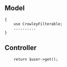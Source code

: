 
## Model

```class User extends Model
{
    use CrowleyFilterable;
    ..........
}
```
## Controller

```$user = User::filter($request->all());
    return $user->get();
```
